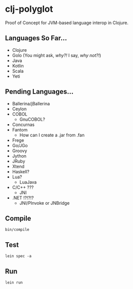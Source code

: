 # clj-polyglot

Proof of Concept for JVM-based language interop in Clojure.

## Languages So Far...

- Clojure
- Golo (You might ask, _why?!_ I say, _why not?!_)
- Java
- Kotlin
- Scala
- Yeti

## Pending Languages...

- Ballerina/jBallerina
- Ceylon
- COBOL
  - GnuCOBOL?
- Concurnas
- Fantom
  - How can I create a .jar from .fan
- Frege
- Go/JGo
- Groovy
- Jython
- JRuby
- Xtend
- Haskell?
- Lua?
  - LuaJava
- C/C++ ???
  - JNI
- .NET !?!?!?
  - JNI/PInvoke or JNBridge

## Compile

    bin/compile

## Test

    lein spec -a

## Run

    lein run
